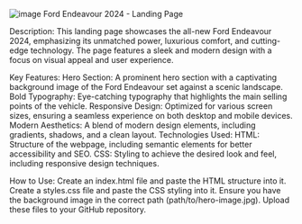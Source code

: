 ![image](https://github.com/user-attachments/assets/c1890e2b-dcfb-46cc-b7f7-b9bda3447acd)
Ford Endeavour 2024 - Landing Page

Description:
This landing page showcases the all-new Ford Endeavour 2024, emphasizing its unmatched power, luxurious comfort, and cutting-edge technology. The page features a sleek and modern design with a focus on visual appeal and user experience.

Key Features:
Hero Section: A prominent hero section with a captivating background image of the Ford Endeavour set against a scenic landscape.
Bold Typography: Eye-catching typography that highlights the main selling points of the vehicle.
Responsive Design: Optimized for various screen sizes, ensuring a seamless experience on both desktop and mobile devices.
Modern Aesthetics: A blend of modern design elements, including gradients, shadows, and a clean layout.
Technologies Used:
HTML: Structure of the webpage, including semantic elements for better accessibility and SEO.
CSS: Styling to achieve the desired look and feel, including responsive design techniques.


How to Use:
Create an index.html file and paste the HTML structure into it.
Create a styles.css file and paste the CSS styling into it.
Ensure you have the background image in the correct path (path/to/hero-image.jpg).
Upload these files to your GitHub repository.
